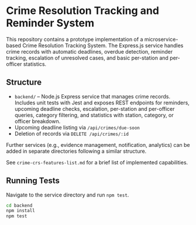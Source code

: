 # Crime Resolution Tracking and Reminder System

This repository contains a prototype implementation of a microservice-based Crime Resolution Tracking System. The Express.js service handles crime records with automatic deadlines, overdue detection, reminder tracking, escalation of unresolved cases, and basic per-station and per-officer statistics.

## Structure

- `backend/` – Node.js Express service that manages crime records. Includes unit tests with Jest and exposes REST endpoints for reminders, upcoming deadline checks, escalation, per-station and per-officer queries, category filtering, and statistics with station, category, or officer breakdown.
- Upcoming deadline listing via `/api/crimes/due-soon`
- Deletion of records via `DELETE /api/crimes/:id`

Further services (e.g., evidence management, notification, analytics) can be added in separate directories following a similar structure.

See `crime-crs-features-list.md` for a brief list of implemented capabilities.

## Running Tests

Navigate to the service directory and run `npm test`.

```bash
cd backend
npm install
npm test
```
